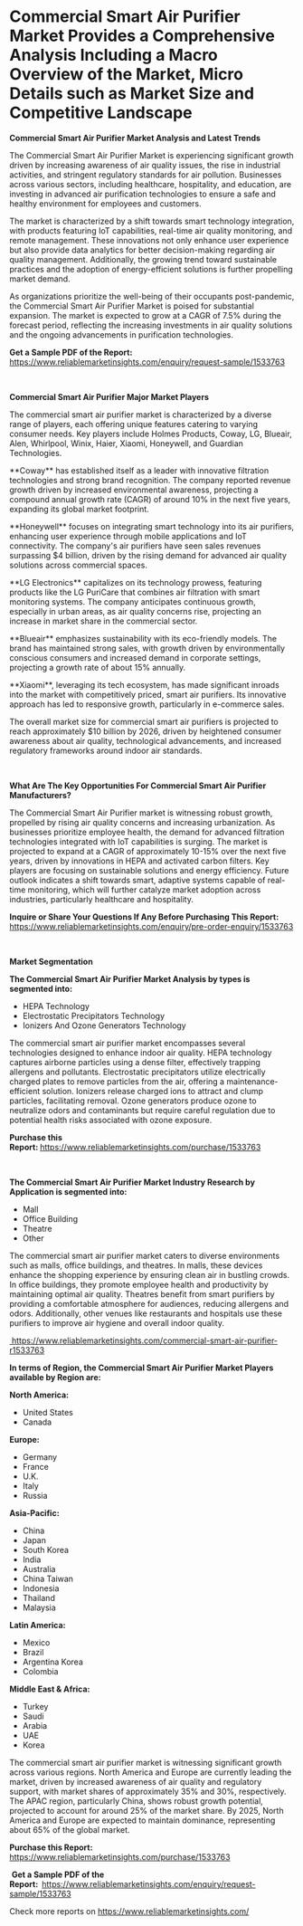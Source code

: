 <p><h1>Commercial Smart Air Purifier Market Provides a Comprehensive Analysis Including a Macro Overview of the Market, Micro Details such as Market Size and Competitive Landscape</h1></p><p><strong>Commercial Smart Air Purifier Market Analysis and Latest Trends</strong></p>
<p><p>The Commercial Smart Air Purifier Market is experiencing significant growth driven by increasing awareness of air quality issues, the rise in industrial activities, and stringent regulatory standards for air pollution. Businesses across various sectors, including healthcare, hospitality, and education, are investing in advanced air purification technologies to ensure a safe and healthy environment for employees and customers.</p><p>The market is characterized by a shift towards smart technology integration, with products featuring IoT capabilities, real-time air quality monitoring, and remote management. These innovations not only enhance user experience but also provide data analytics for better decision-making regarding air quality management. Additionally, the growing trend toward sustainable practices and the adoption of energy-efficient solutions is further propelling market demand.</p><p>As organizations prioritize the well-being of their occupants post-pandemic, the Commercial Smart Air Purifier Market is poised for substantial expansion. The market is expected to grow at a CAGR of 7.5% during the forecast period, reflecting the increasing investments in air quality solutions and the ongoing advancements in purification technologies.</p></p>
<p><strong>Get a Sample PDF of the Report:&nbsp;</strong> <a href="https://www.reliablemarketinsights.com/enquiry/request-sample/1533763?utm_campaign=3583&utm_medium=2&utm_source=Github&utm_content=ia&utm_term=02042025&utm_id=commercial-smart-air-purifier">https://www.reliablemarketinsights.com/enquiry/request-sample/1533763</a></p>
<p>&nbsp;</p>
<p><strong>Commercial Smart Air Purifier Major Market Players</strong></p>
<p><p>The commercial smart air purifier market is characterized by a diverse range of players, each offering unique features catering to varying consumer needs. Key players include Holmes Products, Coway, LG, Blueair, Alen, Whirlpool, Winix, Haier, Xiaomi, Honeywell, and Guardian Technologies.</p><p>**Coway** has established itself as a leader with innovative filtration technologies and strong brand recognition. The company reported revenue growth driven by increased environmental awareness, projecting a compound annual growth rate (CAGR) of around 10% in the next five years, expanding its global market footprint.</p><p>**Honeywell** focuses on integrating smart technology into its air purifiers, enhancing user experience through mobile applications and IoT connectivity. The company's air purifiers have seen sales revenues surpassing $4 billion, driven by the rising demand for advanced air quality solutions across commercial spaces.</p><p>**LG Electronics** capitalizes on its technology prowess, featuring products like the LG PuriCare that combines air filtration with smart monitoring systems. The company anticipates continuous growth, especially in urban areas, as air quality concerns rise, projecting an increase in market share in the commercial sector.</p><p>**Blueair** emphasizes sustainability with its eco-friendly models. The brand has maintained strong sales, with growth driven by environmentally conscious consumers and increased demand in corporate settings, projecting a growth rate of about 15% annually.</p><p>**Xiaomi**, leveraging its tech ecosystem, has made significant inroads into the market with competitively priced, smart air purifiers. Its innovative approach has led to responsive growth, particularly in e-commerce sales.</p><p>The overall market size for commercial smart air purifiers is projected to reach approximately $10 billion by 2026, driven by heightened consumer awareness about air quality, technological advancements, and increased regulatory frameworks around indoor air standards.</p></p>
<p>&nbsp;</p>
<p><strong>What Are The Key Opportunities For Commercial Smart Air Purifier Manufacturers?</strong></p>
<p><p>The Commercial Smart Air Purifier market is witnessing robust growth, propelled by rising air quality concerns and increasing urbanization. As businesses prioritize employee health, the demand for advanced filtration technologies integrated with IoT capabilities is surging. The market is projected to expand at a CAGR of approximately 10-15% over the next five years, driven by innovations in HEPA and activated carbon filters. Key players are focusing on sustainable solutions and energy efficiency. Future outlook indicates a shift towards smart, adaptive systems capable of real-time monitoring, which will further catalyze market adoption across industries, particularly healthcare and hospitality.</p></p>
<p><strong>Inquire or Share Your Questions If Any Before Purchasing This Report:</strong> <a href="https://www.reliablemarketinsights.com/enquiry/pre-order-enquiry/1533763?utm_campaign=3583&utm_medium=2&utm_source=Github&utm_content=ia&utm_term=02042025&utm_id=commercial-smart-air-purifier">https://www.reliablemarketinsights.com/enquiry/pre-order-enquiry/1533763</a></p>
<p>&nbsp;</p>
<p><strong>Market Segmentation</strong></p>
<p><strong>The Commercial Smart Air Purifier Market Analysis by types is segmented into:</strong></p>
<p><ul><li>HEPA Technology</li><li>Electrostatic Precipitators Technology</li><li>Ionizers And Ozone Generators Technology</li></ul></p>
<p><p>The commercial smart air purifier market encompasses several technologies designed to enhance indoor air quality. HEPA technology captures airborne particles using a dense filter, effectively trapping allergens and pollutants. Electrostatic precipitators utilize electrically charged plates to remove particles from the air, offering a maintenance-efficient solution. Ionizers release charged ions to attract and clump particles, facilitating removal. Ozone generators produce ozone to neutralize odors and contaminants but require careful regulation due to potential health risks associated with ozone exposure.</p></p>
<p><strong>Purchase this Report:&nbsp;</strong><a href="https://www.reliablemarketinsights.com/purchase/1533763?utm_campaign=3583&utm_medium=2&utm_source=Github&utm_content=ia&utm_term=02042025&utm_id=commercial-smart-air-purifier">https://www.reliablemarketinsights.com/purchase/1533763</a></p>
<p>&nbsp;</p>
<p><strong>The Commercial Smart Air Purifier Market Industry Research by Application is segmented into:</strong></p>
<p><ul><li>Mall</li><li>Office Building</li><li>Theatre</li><li>Other</li></ul></p>
<p><p>The commercial smart air purifier market caters to diverse environments such as malls, office buildings, and theatres. In malls, these devices enhance the shopping experience by ensuring clean air in bustling crowds. In office buildings, they promote employee health and productivity by maintaining optimal air quality. Theatres benefit from smart purifiers by providing a comfortable atmosphere for audiences, reducing allergens and odors. Additionally, other venues like restaurants and hospitals use these purifiers to improve air hygiene and overall indoor quality.</p></p>
<p><a href="https://www.reliablemarketinsights.com/commercial-smart-air-purifier-r1533763?utm_campaign=3583&utm_medium=2&utm_source=Github&utm_content=ia&utm_term=02042025&utm_id=commercial-smart-air-purifier">&nbsp;https://www.reliablemarketinsights.com/commercial-smart-air-purifier-r1533763</a></p>
<p><strong>In terms of Region, the Commercial Smart Air Purifier Market Players available by Region are:</strong></p>
<p>
    <p> <strong> North America: </strong>
        <ul>
            <li>United States</li>
            <li>Canada</li>
        </ul>
        </p> 
    <p> <strong> Europe: </strong>
        <ul>
            <li>Germany</li>
            <li>France</li>
            <li>U.K.</li>
            <li>Italy</li>
            <li>Russia</li>
        </ul>
        </p> 
    <p> <strong> Asia-Pacific: </strong>
        <ul>
            <li>China</li>
            <li>Japan</li>
            <li>South Korea</li>
            <li>India</li>
            <li>Australia</li>
            <li>China Taiwan</li>
            <li>Indonesia</li>
            <li>Thailand</li>
            <li>Malaysia</li>
        </ul>
        </p> 
    <p> <strong> Latin America: </strong>
        <ul>
            <li>Mexico</li>
            <li>Brazil</li>
            <li>Argentina Korea</li>
            <li>Colombia</li>
        </ul>
        </p> 
    <p> <strong> Middle East & Africa: </strong>
        <ul>
            <li>Turkey</li>
            <li>Saudi</li>
            <li>Arabia</li>
            <li>UAE</li>
            <li>Korea</li>
        </ul>
    </p>
    </p>
<p><p>The commercial smart air purifier market is witnessing significant growth across various regions. North America and Europe are currently leading the market, driven by increased awareness of air quality and regulatory support, with market shares of approximately 35% and 30%, respectively. The APAC region, particularly China, shows robust growth potential, projected to account for around 25% of the market share. By 2025, North America and Europe are expected to maintain dominance, representing about 65% of the global market.</p></p>
<p><strong>Purchase this Report: </strong><a href="https://www.reliablemarketinsights.com/purchase/1533763?utm_campaign=3583&utm_medium=2&utm_source=Github&utm_content=ia&utm_term=02042025&utm_id=commercial-smart-air-purifier">https://www.reliablemarketinsights.com/purchase/1533763</a></p>
<p>&nbsp;<strong>Get a Sample PDF of the Report:&nbsp;&nbsp;</strong><a href="https://www.reliablemarketinsights.com/enquiry/request-sample/1533763?utm_campaign=3583&utm_medium=2&utm_source=Github&utm_content=ia&utm_term=02042025&utm_id=commercial-smart-air-purifier">https://www.reliablemarketinsights.com/enquiry/request-sample/1533763</a></p>
<p><strong></strong></p>
<p>Check more reports on <a href="https://www.reliablemarketinsights.com/?utm_campaign=3583&utm_medium=2&utm_source=Github&utm_content=ia&utm_term=02042025&utm_id=commercial-smart-air-purifier">https://www.reliablemarketinsights.com/</a></p>
